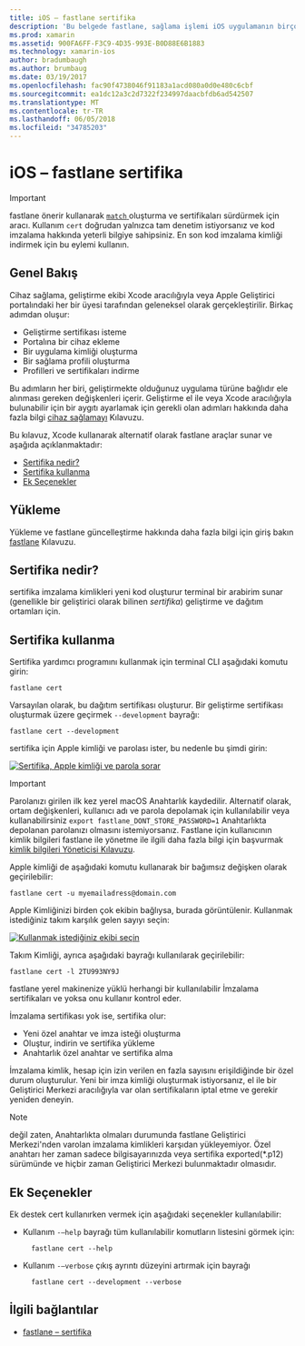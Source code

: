 ```yaml
---
title: iOS – fastlane sertifika
description: 'Bu belgede fastlane, sağlama işlemi iOS uygulamanın birçok bölümleri otomatikleştiren bir aracı açıklanmaktadır: sertifika isteme, Apple Geliştirici portalına bir cihaz ekleme, oluşturma ve uygulama kimliği.'
ms.prod: xamarin
ms.assetid: 900FA6FF-F3C9-4D35-993E-B0D88E6B1883
ms.technology: xamarin-ios
author: bradumbaugh
ms.author: brumbaug
ms.date: 03/19/2017
ms.openlocfilehash: fac90f4738046f91183a1acd080a0d0e480c6cbf
ms.sourcegitcommit: ea1dc12a3c2d7322f234997daacbfdb6ad542507
ms.translationtype: MT
ms.contentlocale: tr-TR
ms.lasthandoff: 06/05/2018
ms.locfileid: "34785203"
---
```

# <a name="fastlane-for-ios--cert"></a>iOS – fastlane sertifika

> [!IMPORTANT]
> fastlane önerir kullanarak [ `match` ](~/ios/deploy-test/provisioning/fastlane/match.md) oluşturma ve sertifikaları sürdürmek için aracı. Kullanım `cert` doğrudan yalnızca tam denetim istiyorsanız ve kod imzalama hakkında yeterli bilgiye sahipsiniz. En son kod imzalama kimliği indirmek için bu eylemi kullanın.

## <a name="overview"></a>Genel Bakış

Cihaz sağlama, geliştirme ekibi Xcode aracılığıyla veya Apple Geliştirici portalındaki her bir üyesi tarafından geleneksel olarak gerçekleştirilir. Birkaç adımdan oluşur:

- Geliştirme sertifikası isteme
- Portalına bir cihaz ekleme
- Bir uygulama kimliği oluşturma
- Bir sağlama profili oluşturma
- Profilleri ve sertifikaları indirme

Bu adımların her biri, geliştirmekte olduğunuz uygulama türüne bağlıdır ele alınması gereken değişkenleri içerir. Geliştirme el ile veya Xcode aracılığıyla bulunabilir için bir aygıtı ayarlamak için gerekli olan adımları hakkında daha fazla bilgi [cihaz sağlamayı](~/ios/get-started/installation/device-provisioning/index.md) Kılavuzu.

Bu kılavuz, Xcode kullanarak alternatif olarak fastlane araçlar sunar ve aşağıda açıklanmaktadır:

- [Sertifika nedir?](#whatiscert)
- [Sertifika kullanma](#using)
- [Ek Seçenekler](#options)

## <a name="installation"></a>Yükleme

Yükleme ve fastlane güncelleştirme hakkında daha fazla bilgi için giriş bakın [fastlane](~/ios/deploy-test/provisioning/fastlane/index.md#Installation) Kılavuzu.

<a name="whatiscert" />

## <a name="what-is-cert"></a>Sertifika nedir?

sertifika imzalama kimlikleri yeni kod oluşturur terminal bir arabirim sunar (genellikle bir geliştirici olarak bilinen _sertifika_) geliştirme ve dağıtım ortamları için.

<a name="using" />

## <a name="using-cert"></a>Sertifika kullanma

Sertifika yardımcı programını kullanmak için terminal CLI aşağıdaki komutu girin:

    fastlane cert

Varsayılan olarak, bu dağıtım sertifikası oluşturur. Bir geliştirme sertifikası oluşturmak üzere geçirmek `--development` bayrağı:

    fastlane cert --development

sertifika için Apple kimliği ve parolası ister, bu nedenle bu şimdi girin:

[![](cert-images/fastlane-image1.png "Sertifika, Apple kimliği ve parola sorar")](cert-images/fastlane-image1.png#lightbox)

> [!IMPORTANT]
> Parolanızı girilen ilk kez yerel macOS Anahtarlık kaydedilir. Alternatif olarak, ortam değişkenleri, kullanıcı adı ve parola depolamak için kullanılabilir veya kullanabilirsiniz `export fastlane_DONT_STORE_PASSWORD=1` Anahtarlıkta depolanan parolanızı olmasını istemiyorsanız. Fastlane için kullanıcının kimlik bilgileri fastlane ile yönetme ile ilgili daha fazla bilgi için başvurmak [kimlik bilgileri Yöneticisi Kılavuzu](https://github.com/fastlane/fastlane/blob/master/credentials_manager/README.md).

Apple kimliği de aşağıdaki komutu kullanarak bir bağımsız değişken olarak geçirilebilir:

    fastlane cert -u myemailadress@domain.com

Apple Kimliğinizi birden çok ekibin bağlıysa, burada görüntülenir. Kullanmak istediğiniz takım karşılık gelen sayıyı seçin:

[![](cert-images/fastlane-image2.png "Kullanmak istediğiniz ekibi seçin")](cert-images/fastlane-image2.png#lightbox)

Takım Kimliği, ayrıca aşağıdaki bayrağı kullanılarak geçirilebilir:

    fastlane cert -l 2TU993NY9J

fastlane yerel makinenize yüklü herhangi bir kullanılabilir İmzalama sertifikaları ve yoksa onu kullanır kontrol eder.

İmzalama sertifikası yok ise, sertifika olur:

- Yeni özel anahtar ve imza isteği oluşturma
- Oluştur, indirin ve sertifika yükleme
- Anahtarlık özel anahtar ve sertifika alma

İmzalama kimlik, hesap için izin verilen en fazla sayısını erişildiğinde bir özel durum oluşturulur. Yeni bir imza kimliği oluşturmak istiyorsanız, el ile bir Geliştirici Merkezi aracılığıyla var olan sertifikaların iptal etme ve gerekir yeniden deneyin.

> [!NOTE]
> değil zaten, Anahtarlıkta olmaları durumunda fastlane Geliştirici Merkezi'nden varolan imzalama kimlikleri karşıdan yükleyemiyor. Özel anahtarı her zaman sadece bilgisayarınızda veya sertifika exported(*.p12) sürümünde ve hiçbir zaman Geliştirici Merkezi bulunmaktadır olmasıdır.

<a name="options" />

## <a name="additional-options"></a>Ek Seçenekler

Ek destek cert kullanırken vermek için aşağıdaki seçenekler kullanılabilir:

- Kullanım `-–help` bayrağı tüm kullanılabilir komutların listesini görmek için:

        fastlane cert --help

- Kullanım `-–verbose` çıkış ayrıntı düzeyini artırmak için bayrağı

        fastlane cert --development --verbose


## <a name="related-links"></a>İlgili bağlantılar

- [fastlane – sertifika](https://github.com/fastlane/fastlane/blob/master/cert/README.md)
